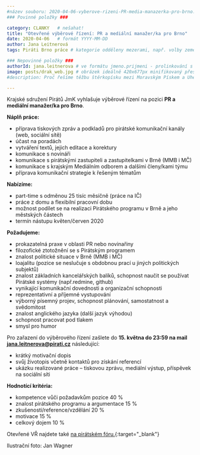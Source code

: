 ```yaml
---
#název souboru: 2020-04-06-vyberove-rizeni-PR-media-manazerka-pro-brno.md
### Povinné položky ###

category: CLANKY   # nešahat!
title: "Otevřené výběrové řízení: PR a mediální manažer/ka pro Brno"
date: 2020-04-06   # formát YYYY-MM-DD
author: Jana Leitnerová
tags: Piráti Brno práce # kategorie odděleny mezerami, např. volby zemědělství životní-prostředí piráti (viz https://jihomoravsky.pirati.cz/tags/)

### Nepovinné položky ###
authorId: jana.leitnerova # ve formátu jmeno.prijmeni - prolinkování s profilem přes uid
image: posts/drak_web.jpg # obrázek ideálně 420x677px minifikovaný přes https://tinypng.com/
#description: Proč řešíme těžbu štěrkopísku mezi Moravským Pískem a Uherským Ostrohem? Podrobné info o celé kauze.

---
```


Krajské sdružení Pirátů JmK vyhlašuje výběrové řízení na pozici **PR a mediální manažer/ka pro Brno**.

**Náplň práce:**
- příprava tiskových zpráv a podkladů pro pirátské komunikační kanály (web, sociální sítě)
- účast na poradách
- vytváření textů, jejich editace a korektury
- komunikace s novináři
- komunikace s pirátskými zastupiteli a zastupitelkami v Brně (MMB i MČ)
- komunikace s krajským Mediálním odborem a dalšími členy/kami týmu
- příprava komunikační strategie k řešeným tématům

**Nabízíme:**
- part-time s odměnou 25 tisíc měsíčně (práce na IČ)
- práce z domu a flexibilní pracovní dobu
- možnost podílet se na realizaci Pirátského programu v Brně a jeho městských částech
- termín nástupu květen/červen 2020

**Požadujeme:**
- prokazatelná praxe v oblasti PR nebo novinařiny
- filozofické ztotožnění se s Pirátským programem
- znalost politické situace v Brně (MMB i MČ)
- loajalitu (pozice se neslučuje s obdobnou prací u jiných politických subjektů)
- znalost základních kancelářských balíků, schopnost naučit se používat Pirátské systémy (např.redmine, github)
- vynikající komunikační dovednosti a organizační schopnosti
- reprezentativní a příjemné vystupování
- výborný písemný projev, schopnost plánování, samostatnost a svědomitost
- znalost anglického jazyka (další jazyk výhodou)
- schopnost pracovat pod tlakem
- smysl pro humor

Pro zařazení do výběrového řízení zašlete do **15. května do 23:59 na mail jana.leitnerova@pirati.cz** následující:
- krátký motivační dopis
- svůj životopis včetně kontaktů pro získání referencí
- ukázku realizované práce – tiskovou zprávu, mediální výstup, příspěvek na sociální síti

**Hodnotící kritéria:**
- kompetence vůči požadavkům pozice 40 %
- znalost pirátského programu a argumentace 15 %
- zkušenosti/reference/vzdělání 20 %
- motivace 15 %
- celkový dojem 10 %

Otevřené VŘ najdete také [na pirátském fóru.](https://forum.pirati.cz/viewtopic.php?p=689454#p689454){:target="_blank"}

Ilustrační foto: Jan Wagner
